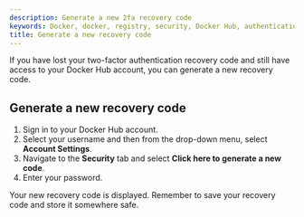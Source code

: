 ```yaml
---
description: Generate a new 2fa recovery code
keywords: Docker, docker, registry, security, Docker Hub, authentication, two-factor authentication
title: Generate a new recovery code
---
```


If you have lost your two-factor authentication recovery code and still have
access to your Docker Hub account, you can generate a new recovery code.

## Generate a new recovery code

1. Sign in to your Docker Hub account. 
2. Select your username and then from the drop-down menu, select **Account Settings**.
3. Navigate to the **Security** tab and select **Click here to generate a new code**.
4. Enter your password.

Your new recovery code is displayed. Remember to save your recovery code
and store it somewhere safe.
